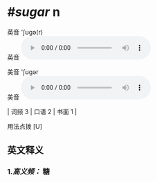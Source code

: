 # ***\#sugar*** n
英音 'ʃʊɡə(r)  
英音
<audio src="./media/sugar-B.aac" controls="controls"></audio>

美音 'ʃʊɡər  
美音
<audio src="./media/sugar.aac" controls="controls"></audio>



| 词频 3 | 口语 2 | 书面 1 |  

用法点拨  [U]

英文释义
---
### 1.*高义频：* **糖**  


